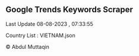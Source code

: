 

## Google Trends Keywords Scraper 
 
Last Update 08-08-2023 , 07:33:55

Country List :
VIETNAM.json



© Abdul Muttaqin 

